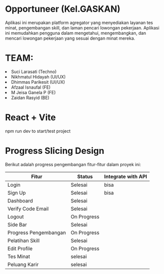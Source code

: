 # Opportuneer (Kel.GASKAN)
Aplikasi ini merupakan platform agregator yang menyediakan layanan tes minat, 
pengembangan skill, dan laman pencari lowongan pekerjaan. Aplikasi ini memudahkan pengguna dalam mengetahui,
mengembangkan, dan mencari lowongan pekerjaan yang sesuai dengan minat mereka.

# TEAM:
<li>Suci Larasati (Techno)</li>
<li>Nikhmatul Hidayah (UI/UX)</li>
<li>Dhimmas Parikesit (UI/UX)</li>
<li>Afzaal Isnaufal (FE)</li>
<li>M Jeisa Ganela P (FE)</li>
<li>Zaidan Rasyid (BE)</li>

# React + Vite
npm run dev to start/test project

# Progress Slicing Design

Berikut adalah progress pengembangan fitur-fitur dalam proyek ini:

| Fitur                 | Status          | Integrate with API                   |
|-----------------------|-----------------|--------------------------------------|
| Login                 | Selesai         | bisa |
| Sign Up               | Selesai         |     bisa    |
| Dashboard             | Selesai         |       |
| Verify Code Email     | Selesai         |  |
| Logout                | On Progress     |  |
| Side Bar              | Selesai     | |
| Progress Pengembangan | On Progress     |     |
| Pelatihan Skill    | Selesai    |      |
| Edit Profile          | On Progress     |    |
| Tes Minat             | selesai      |         |
| Peluang Karir         | selesai     |        |


